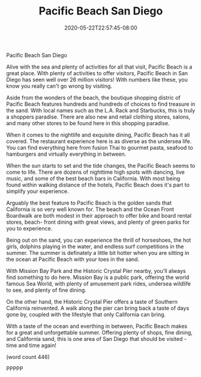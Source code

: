 ﻿---
title: "Pacific Beach San Diego"
date: 2020-05-22T22:57:45-08:00
description: "long articles Tips for Web Success"
featured_image: "/images/long articles.jpg"
tags: ["long articles"]
---

Pacific Beach San Diego

Alive with the sea and plenty of activities for all
that visit, Pacific Beach is a great place.  With plenty
of activities to offer visitors, Pacific Beach in San
Diego has seen well over 26 million visitors!  With
numbers like these, you know you really can't go wrong
by visiting.

Aside from the wonders of the beach, the boutique 
shopping distric of Pacific Beach features hundreds and
hundreds of choices to find treasure in the sand.  With
local names such as the L.A. Rack and Starbucks, this is
truly a shoppers paradise.  There are also new and retail
clothing stores, salons, and many other stores to be 
found here in this shopping paradise.  

When it comes to the nightlife and exquisite dining, 
Pacific Beach has it all covered.  The restaurant experience
here is as diverse as the undersea life.  You can find
everything here from fusion Thai to gourmet pasta, seafood
to hamburgers and virtually everything in between.  

When the sun starts to set and the tide changes, the 
Pacific Beach seems to come to life.  There are dozens of
nighttime high spots with dancing, live music, and some of
the best beach bars in California.  With most being found
within walking distance of the hotels, Pacific Beach does
it's part to simplify your experience.

Arguably the best feature to Pacific Beach is the golden
sands that California is so very well known for.  The beach
and the Ocean Front Boardwalk are both modest in their 
approach to offer bike and board rental stores, beach-
front dining with great views, and plenty of green
parks for you to experience.

Being out on the sand, you can experience the thrill of
horseshoes, the hot girls, dolphins playing in the water, 
and endless surf competitions in the summer.  The summer
is definately a little bit hotter when you are sitting in 
the ocean at Pacific Beach with your toes in the sand.

With Mission Bay Park and the Historic Crystal Pier nearby,
you'll always find something to do here.  Mission Bay is a
public park, offering the world famous Sea World, with 
plenty of amusement park rides, undersea wildlife to see,
and plenty of fine dining.

On the other hand, the Historic Crystal Pier offers a
taste of Southern California reinvented.  A walk along
the pier can bring back a taste of days gone by, coupled
with the lifestyle that only California can bring.

With a taste of the ocean and everthing in between, Pacific
Beach makes for a great and unforgettable summer.  Offering
plenty of shops, fine dining, and California sand, this is
one area of San Diego that should be visited - time and 
time again!

(word count 446)

PPPPP
